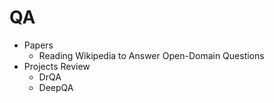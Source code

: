 # QA
+ Papers
    + Reading Wikipedia to Answer Open-Domain Questions
+ Projects Review
    + DrQA
    + DeepQA

